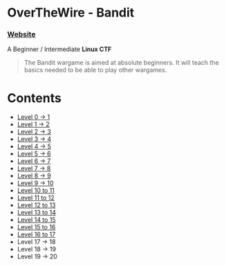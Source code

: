 # OverTheWire - Bandit

### [Website](https://overthewire.org/wargames/bandit/)

A Beginner / Intermediate **Linux CTF**

> The Bandit wargame is aimed at absolute beginners. It will teach the basics needed to be able to play other wargames.

Contents
======
* [Level 0 → 1](https://github.com/poodle/CTFs/tree/master/Bandit%20OverTheWire/Level%200-1)
* [Level 1 → 2](https://github.com/poodle/CTFs/tree/master/Bandit%20OverTheWire/Levels%201-10/Level%201-2)
* [Level 2 → 3](https://github.com/poodle/CTFs/tree/master/Bandit%20OverTheWire/Levels%201-10/Level%202-3)
* [Level 3 → 4](https://github.com/poodle/CTFs/tree/master/Bandit%20OverTheWire/Levels%201-10/Level%203-4)
* [Level 4 → 5](https://github.com/poodle/CTFs/tree/master/Bandit%20OverTheWire/Levels%201-10/Level%204-5)
* [Level 5 → 6](https://github.com/poodle/CTFs/tree/master/Bandit%20OverTheWire/Levels%201-10/Level%205-6)
* [Level 6 → 7](https://github.com/poodle/CTFs/tree/master/Bandit%20OverTheWire/Levels%201-10/Level%206-7)
* [Level 7 → 8](https://github.com/poodle/CTFs/tree/master/Bandit%20OverTheWire/Levels%201-10/Level%207-8)
* [Level 8 → 9](https://github.com/poodle/CTFs/tree/master/Bandit%20OverTheWire/Levels%201-10/Level%208-9)
* [Level 9 → 10](https://github.com/poodle/CTFs/tree/master/Bandit%20OverTheWire/Levels%201-10/Level%209-10)
* [Level 10 to 11](https://github.com/poodle/CTFs/tree/master/Bandit%20OverTheWire/Levels%2011-20/Level%2010-11)
* [Level 11 to 12](https://github.com/poodle/CTFs/tree/master/Bandit%20OverTheWire/Levels%2011-20/Level%2011-12)
* [Level 12 to 13](https://github.com/poodle/CTFs/tree/master/Bandit%20OverTheWire/Levels%2011-20/Level%2012-13)
* [Level 13 to 14](https://github.com/poodle/CTFs/tree/master/Bandit%20OverTheWire/Levels%2011-20/Level%2013-14)
* [Level 14 to 15](https://github.com/poodle/CTFs/tree/master/Bandit%20OverTheWire/Levels%2011-20/Level%2014-15)
* [Level 15 to 16](https://github.com/poodle/CTFs/tree/master/Bandit%20OverTheWire/Levels%2011-20/Level%2015-16)
* [Level 16 to 17](https://github.com/poodle/CTFs/tree/master/Bandit%20OverTheWire/Levels%2011-20/Level%2016-17)
* Level 17 -> 18
* Level 18 -> 19
* Level 19 -> 20
